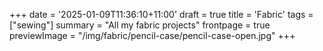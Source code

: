 +++
date = '2025-01-09T11:36:10+11:00'
draft = true
title = 'Fabric'
tags = ["sewing"]
summary = "All my fabric projects"
frontpage = true
previewImage = "/img/fabric/pencil-case/pencil-case-open.jpg"
+++